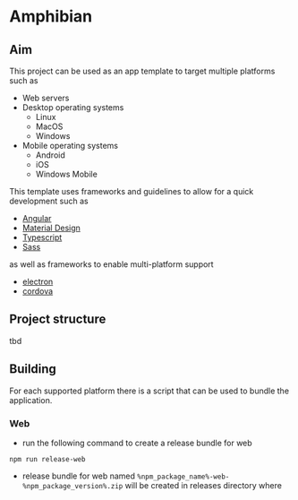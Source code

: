 # Amphibian

## Aim

This project can be used as an app template to target multiple platforms such as

* Web servers
* Desktop operating systems
  * Linux
  * MacOS
  * Windows
* Mobile operating systems
  * Android
  * iOS
  * Windows Mobile

This template uses frameworks and guidelines to allow for a quick development such as

* [Angular](https://angular.io)
* [Material Design](http://material.io/)
* [Typescript](https://www.typescriptlang.org/)
* [Sass](http://sass-lang.com/)

as well as frameworks to enable multi-platform support

* [electron](https://electron.atom.io/)
* [cordova](https://cordova.apache.org/)

## Project structure

tbd

## Building

For each supported platform there is a script that can be used to bundle the application.

### Web

* run the following command to create a release bundle for web
```
npm run release-web
```
* release bundle for web named ```%npm_package_name%-web-%npm_package_version%.zip``` will be created in releases directory where

